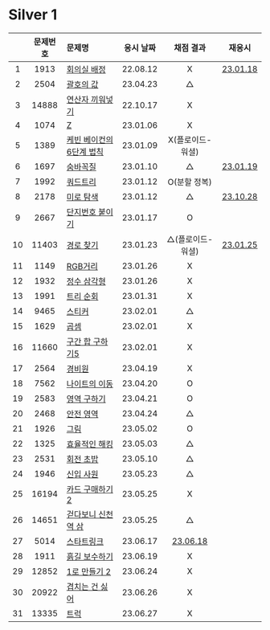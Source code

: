 # Silver 1

|     | 문제번호 | 문제명                                | 응시 날짜 |          채점 결과           |            재응시             |
| :-: | :------: | :------------------------------------ | :-------: | :--------------------------: | :---------------------------: |
|  1  |   1913   | [회의실 배정](./1931.js)              | 22.08.12  |              X               |   [23.01.18](./1931_re.js)    |
|  2  |   2504   | [괄호의 값](./2504.js)                | 23.04.23  |              △               |
|  3  |  14888   | [연산자 끼워넣기](./14888.js)         | 22.10.17  |              X               |
|  4  |   1074   | [Z](./1074.js)                        | 23.01.06  |              X               |
|  5  |   1389   | [케빈 베이컨의 6단계 법칙](./1389.js) | 23.01.09  |       X(플로이드-워셜)       |
|  6  |   1697   | [숨바꼭질](./1697.js)                 | 23.01.10  |              △               | [23.01.19](./replay/1697.js)  |
|  7  |   1992   | [쿼드트리](./1992.js)                 | 23.01.12  |         O(분할 정복)         |
|  8  |   2178   | [미로 탐색](./2178.js)                | 23.01.12  |              △               | [23.10.28](./replay/2178.js)  |
|  9  |   2667   | [단지번호 붙이기](./2667.js)          | 23.01.17  |              O               |
| 10  |  11403   | [경로 찾기](./11403.js)               | 23.01.23  |       △(플로이드-워셜)       | [23.01.25](./replay/11403.js) |
| 11  |   1149   | [RGB거리](./1149.js)                  | 23.01.26  |              X               |
| 12  |   1932   | [정수 삼각형](./1932.js)              | 23.01.26  |              X               |
| 13  |   1991   | [트리 순회](./1991.js)                | 23.01.31  |              X               |
| 14  |   9465   | [스티커](./9465.js)                   | 23.02.01  |              △               |
| 15  |   1629   | [곱셈](./1629.js)                     | 23.02.01  |              X               |
| 16  |  11660   | [구간 합 구하기5](./11660.js)         | 23.02.01  |              X               |
| 17  |   2564   | [경비원](./2564.js)                   | 23.04.19  |              X               |
| 18  |   7562   | [나이트의 이동](./7562.js)            | 23.04.20  |              O               |
| 19  |   2583   | [영역 구하기](./2583.js)              | 23.04.21  |              O               |
| 20  |   2468   | [안전 영역](./2468.js)                | 23.04.24  |              △               |
| 21  |   1926   | [그림](./1926.js)                     | 23.05.02  |              O               |
| 22  |   1325   | [효율적인 해킹](./1325.js)            | 23.05.03  |              △               |
| 23  |   2531   | [회전 초밥](./2531.js)                | 23.05.10  |              △               |
| 24  |   1946   | [신입 사원](./1946.js)                | 23.05.23  |              △               |
| 25  |  16194   | [카드 구매하기2](./16194.js)          | 23.05.25  |              X               |
| 26  |  14651   | [걷다보니 신천역 삼](./14651.js)      | 23.05.25  |              △               |
| 27  |   5014   | [스타트링크](./5014.js)               | 23.06.17  | [23.06.18](./replay/5014.js) |
| 28  |   1911   | [흙길 보수하기](./1911.js)            | 23.06.19  |              X               |
| 29  |  12852   | [1로 만들기 2](./12852.js)            | 23.06.24  |              X               |
| 30  |  20922   | [겹치는 건 싫어](./20922.js)          | 23.06.26  |              X               |
| 31  |  13335   | [트럭](./13335.js)                    | 23.06.27  |              X               |

